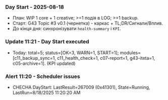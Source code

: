 ﻿

### Day Start - 2025-08-18
- План: WIP 1 core + 1 creative; >=1 подія в LOG; >=1 backup.
- Старт: G43 Topic #3 v0.1 (чернетка) - каркас + TL;DR/Сигнали/Вплив.
- До кінця дня: синхронізувати `health-summary` і `KPI`.
### Update 11:21 - Day Start executed
- Today: total=5; status=[OK=3, WARN=1, START=1]; modules=[c11_backup_sync=1, c11_health_check=1, c07-report=1, g43-iteta=1, c05-archive=1]. (KPI updated)

### Alert 11:20 - Scheduler issues
- CHECHA DayStart: LastResult=267009 (0x41301), State=Running, LastRun=8/18/2025 11:20:20 AM
